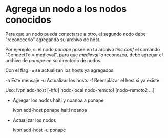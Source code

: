 # Agrega un nodo a los nodos conocidos

Para que un nodo pueda conectarse a otro, el segundo nodo debe "reconocerlo"
agregando su archivo de host.

Por ejemplo, si el nodo _ponape_ posee en tu archivo _tinc.conf_ el comando
"ConnectTo = medieval", para que _medieval_ lo reconozca, debe agregar el
archivo de _ponape_ en su directorio de nodos.

Con el flag `-u` se actualizan los hosts ya agregados.

  -h Este mensaje
  -u Actualizar los hosts
  -f Reemplazar el host si ya existe

Uso:
    lvpn add-host [-hfu] nodo-local nodo-remoto1 [nodo-remoto2 ...]

* Agregar los nodos haiti y noanoa a ponape

  lvpn add-host ponape haiti noanoa

* Actualizar los nodos

  lvpn add-host -u ponape
